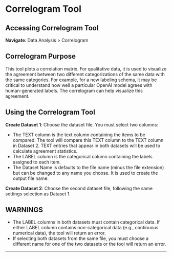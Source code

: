 # Correlogram Tool

## Accessing Correlogram Tool
**Navigate**: Data Analysis > Correlogram

## Correlogram Purpose
This tool plots a correlation matrix. For qualitative data, it is used to visualize the agreement between two different categorizations of the same data with the same categories.
For example, for a new labeling schema, it may be critical to understand how well a particular OpenAI model agrees with human-generated labels. The correlogram can help visualize this agreement.

## Using the Correlogram Tool
**Create Dataset 1**: Choose the dataset file. You must select two columns:
- The TEXT column is the text column containing the items to be compared. The tool will compare this TEXT column to the TEXT column in Dataset 2. TEXT entries that appear in both datasets will be used to calculate agreement statistics.
- The LABEL column is the categorical column containing the labels assigned to each item.
- The Dataset Name is defaults to the file name (minus the file extension) but can be changed to any name you choose. It is used to create the output file name.

**Create Dataset 2**: Choose the second dataset file, following the same settings selection as Dataset 1.

## WARNINGS 
- The LABEL columns in both datasets must contain categorical data. If either LABEL column contains non-categorical data (e.g., continuous numerical data), the tool will return an error.
- If selecting both datasets from the same file, you must choose a different name for one of the two datasets or the tool will return an error.

---
